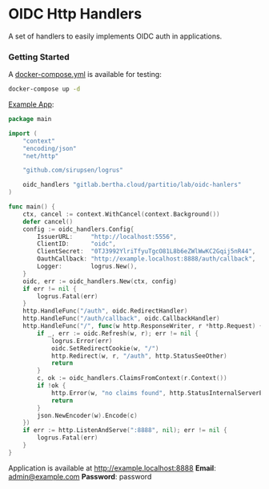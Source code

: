 # OIDC Http Handlers

A set of handlers to easily implements OIDC auth in applications.

### Getting Started

A [docker-compose.yml](docker-compose.yml) is available for testing:

```bash
docker-compose up -d
```

[Example App](example-test/example.go):

```go
package main

import (
	"context"
	"encoding/json"
	"net/http"

	"github.com/sirupsen/logrus"

	oidc_handlers "gitlab.bertha.cloud/partitio/lab/oidc-hanlers"
)

func main() {
	ctx, cancel := context.WithCancel(context.Background())
	defer cancel()
	config := oidc_handlers.Config{
		IssuerURL:     "http://localhost:5556",
		ClientID:      "oidc",
		ClientSecret:  "0TJ3992YlriTfyuTgcO81L8b6eZWlWwKC2Gqij5nR44",
		OauthCallback: "http://example.localhost:8888/auth/callback",
		Logger:        logrus.New(),
	}
	oidc, err := oidc_handlers.New(ctx, config)
	if err != nil {
		logrus.Fatal(err)
	}
	http.HandleFunc("/auth", oidc.RedirectHandler)
	http.HandleFunc("/auth/callback", oidc.CallbackHandler)
	http.HandleFunc("/", func(w http.ResponseWriter, r *http.Request) {
		if _, err := oidc.Refresh(w, r); err != nil {
			logrus.Error(err)
			oidc.SetRedirectCookie(w, "/")
			http.Redirect(w, r, "/auth", http.StatusSeeOther)
			return
		}
		c, ok := oidc_handlers.ClaimsFromContext(r.Context())
		if !ok {
			http.Error(w, "no claims found", http.StatusInternalServerError)
			return
		}
		json.NewEncoder(w).Encode(c)
	})
	if err := http.ListenAndServe(":8888", nil); err != nil {
		logrus.Fatal(err)
	}
}


```

Application is available at http://example.localhost:8888
**Email**: admin@example.com
**Password**: password
